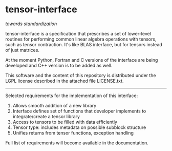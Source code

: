 # tensor-interface
_towards standardization_

tensor-interface is a specification that prescribes a set of lower-level routines for performing common linear algebra operations with tensors, such as tensor contraction. It's like BLAS interface, but for tensors instead of just matrices.

At the moment Python, Fortran and C versions of the interface are being developed and C++ version is to be added as well.


This software and the content of this repository is distributed under the LGPL license described in the attached file LICENSE.txt.

---------

Selected requirements for the implementation of this interface:

1. Allows smooth addition of a new library
2. Interface defines set of functions that developer implements to integrate/create a tensor library
4. Access to tensors to be filled with data efficiently
5. Tensor type: includes metadata on possible subblock structure
6. Unifies returns from tensor functions, exception handling

Full list of requirements will become available in the documentation.